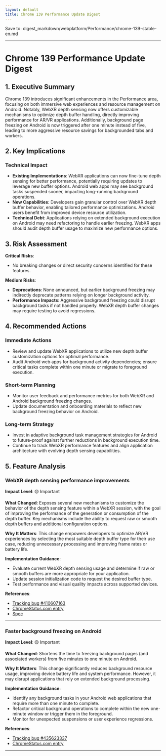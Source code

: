 ```yaml
---
layout: default
title: Chrome 139 Performance Update Digest
---
```


Save to: digest_markdown/webplatform/Performance/chrome-139-stable-en.md

---

# Chrome 139 Performance Update Digest

## 1. Executive Summary

Chrome 139 introduces significant enhancements in the Performance area, focusing on both immersive web experiences and resource management on Android. Notably, WebXR depth sensing now offers customizable mechanisms to optimize depth buffer handling, directly improving performance for AR/VR applications. Additionally, background page freezing on Android is now triggered after one minute instead of five, leading to more aggressive resource savings for backgrounded tabs and workers.

## 2. Key Implications

### Technical Impact

- **Existing Implementations**: WebXR applications can now fine-tune depth sensing for better performance, potentially requiring updates to leverage new buffer options. Android web apps may see background tasks suspended sooner, impacting long-running background operations.
- **New Capabilities**: Developers gain granular control over WebXR depth buffer behavior, enabling tailored performance optimizations. Android users benefit from improved device resource utilization.
- **Technical Debt**: Applications relying on extended background execution on Android may need refactoring to handle earlier freezing. WebXR apps should audit depth buffer usage to maximize new performance options.

## 3. Risk Assessment

**Critical Risks**:
- No breaking changes or direct security concerns identified for these features.

**Medium Risks**:
- **Deprecations**: None announced, but earlier background freezing may indirectly deprecate patterns relying on longer background activity.
- **Performance Impacts**: Aggressive background freezing could disrupt background tasks if not handled properly. WebXR depth buffer changes may require testing to avoid regressions.

## 4. Recommended Actions

### Immediate Actions

- Review and update WebXR applications to utilize new depth buffer customization options for optimal performance.
- Audit Android web apps for background activity dependencies; ensure critical tasks complete within one minute or migrate to foreground execution.

### Short-term Planning

- Monitor user feedback and performance metrics for both WebXR and Android background freezing changes.
- Update documentation and onboarding materials to reflect new background freezing behavior on Android.

### Long-term Strategy

- Invest in adaptive background task management strategies for Android to future-proof against further reductions in background execution time.
- Continue to track WebXR performance features and align application architecture with evolving depth sensing capabilities.

## 5. Feature Analysis

### WebXR depth sensing performance improvements

**Impact Level**: 🟡 Important

**What Changed**:
Exposes several new mechanisms to customize the behavior of the depth sensing feature within a WebXR session, with the goal of improving the performance of the generation or consumption of the depth buffer. Key mechanisms include the ability to request raw or smooth depth buffers and additional configuration options.

**Why It Matters**:
This change empowers developers to optimize AR/VR experiences by selecting the most suitable depth buffer type for their use case, reducing unnecessary processing and improving frame rates or battery life.

**Implementation Guidance**:
- Evaluate current WebXR depth sensing usage and determine if raw or smooth buffers are more appropriate for your application.
- Update session initialization code to request the desired buffer type.
- Test performance and visual quality impacts across supported devices.

**References**:
- [Tracking bug #410607163](https://issues.chromium.org/issues/410607163)
- [ChromeStatus.com entry](https://chromestatus.com/feature/5074096916004864)
- [Spec](https://immersive-web.github.io/depth-sensing)

---

### Faster background freezing on Android

**Impact Level**: 🟡 Important

**What Changed**:
Shortens the time to freezing background pages (and associated workers) from five minutes to one minute on Android.

**Why It Matters**:
This change significantly reduces background resource usage, improving device battery life and system performance. However, it may disrupt applications that rely on extended background processing.

**Implementation Guidance**:
- Identify any background tasks in your Android web applications that require more than one minute to complete.
- Refactor critical background operations to complete within the new one-minute window or trigger them in the foreground.
- Monitor for unexpected suspensions or user experience regressions.

**References**:
- [Tracking bug #435623337](https://issues.chromium.org/issues/435623337)
- [ChromeStatus.com entry](https://chromestatus.com/feature/5386725031149568)

---
